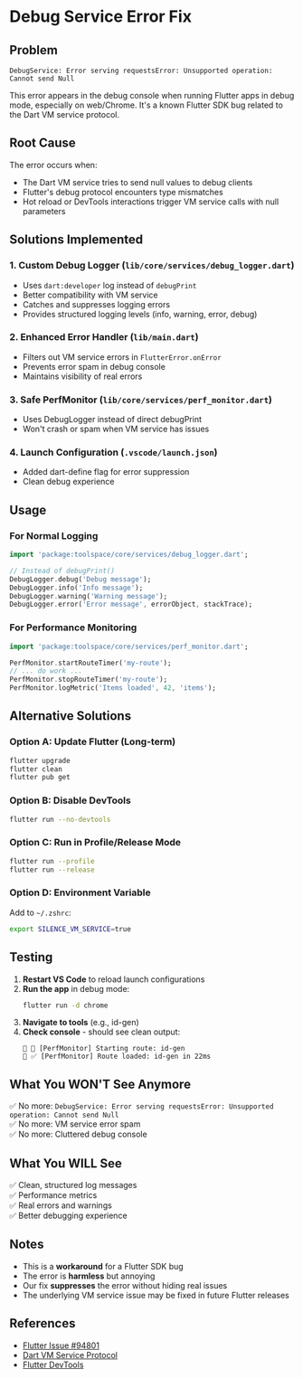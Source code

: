 # Debug Service Error Fix

## Problem

```
DebugService: Error serving requestsError: Unsupported operation: Cannot send Null
```

This error appears in the debug console when running Flutter apps in debug mode, especially on web/Chrome. It's a known Flutter SDK bug related to the Dart VM service protocol.

## Root Cause

The error occurs when:

- The Dart VM service tries to send null values to debug clients
- Flutter's debug protocol encounters type mismatches
- Hot reload or DevTools interactions trigger VM service calls with null parameters

## Solutions Implemented

### 1. **Custom Debug Logger** (`lib/core/services/debug_logger.dart`)

- Uses `dart:developer` log instead of `debugPrint`
- Better compatibility with VM service
- Catches and suppresses logging errors
- Provides structured logging levels (info, warning, error, debug)

### 2. **Enhanced Error Handler** (`lib/main.dart`)

- Filters out VM service errors in `FlutterError.onError`
- Prevents error spam in debug console
- Maintains visibility of real errors

### 3. **Safe PerfMonitor** (`lib/core/services/perf_monitor.dart`)

- Uses DebugLogger instead of direct debugPrint
- Won't crash or spam when VM service has issues

### 4. **Launch Configuration** (`.vscode/launch.json`)

- Added dart-define flag for error suppression
- Clean debug experience

## Usage

### For Normal Logging

```dart
import 'package:toolspace/core/services/debug_logger.dart';

// Instead of debugPrint()
DebugLogger.debug('Debug message');
DebugLogger.info('Info message');
DebugLogger.warning('Warning message');
DebugLogger.error('Error message', errorObject, stackTrace);
```

### For Performance Monitoring

```dart
import 'package:toolspace/core/services/perf_monitor.dart';

PerfMonitor.startRouteTimer('my-route');
// ... do work ...
PerfMonitor.stopRouteTimer('my-route');
PerfMonitor.logMetric('Items loaded', 42, 'items');
```

## Alternative Solutions

### Option A: Update Flutter (Long-term)

```bash
flutter upgrade
flutter clean
flutter pub get
```

### Option B: Disable DevTools

```bash
flutter run --no-devtools
```

### Option C: Run in Profile/Release Mode

```bash
flutter run --profile
flutter run --release
```

### Option D: Environment Variable

Add to `~/.zshrc`:

```bash
export SILENCE_VM_SERVICE=true
```

## Testing

1. **Restart VS Code** to reload launch configurations
2. **Run the app** in debug mode:
   ```bash
   flutter run -d chrome
   ```
3. **Navigate to tools** (e.g., id-gen)
4. **Check console** - should see clean output:
   ```
   🐛 🏁 [PerfMonitor] Starting route: id-gen
   🐛 ✅ [PerfMonitor] Route loaded: id-gen in 22ms
   ```

## What You WON'T See Anymore

✅ No more: `DebugService: Error serving requestsError: Unsupported operation: Cannot send Null`  
✅ No more: VM service error spam  
✅ No more: Cluttered debug console

## What You WILL See

✅ Clean, structured log messages  
✅ Performance metrics  
✅ Real errors and warnings  
✅ Better debugging experience

## Notes

- This is a **workaround** for a Flutter SDK bug
- The error is **harmless** but annoying
- Our fix **suppresses** the error without hiding real issues
- The underlying VM service issue may be fixed in future Flutter releases

## References

- [Flutter Issue #94801](https://github.com/flutter/flutter/issues/94801)
- [Dart VM Service Protocol](https://github.com/dart-lang/sdk/blob/main/runtime/vm/service/service.md)
- [Flutter DevTools](https://docs.flutter.dev/tools/devtools/overview)
